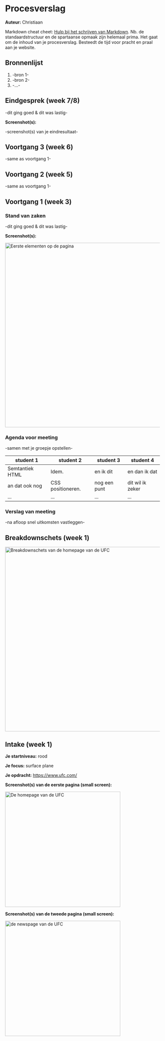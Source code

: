 # Procesverslag
**Auteur:** Christiaan

Markdown cheat cheet: [Hulp bij het schrijven van Markdown](https://github.com/adam-p/markdown-here/wiki/Markdown-Cheatsheet). Nb. de standaardstructuur en de spartaanse opmaak zijn helemaal prima. Het gaat om de inhoud van je procesverslag. Besteedt de tijd voor pracht en praal aan je website.



## Bronnenlijst
1. -bron 1-
2. -bron 2-
3. -...-



## Eindgesprek (week 7/8)

-dit ging goed & dit was lastig-

**Screenshot(s):**

-screenshot(s) van je eindresultaat-



## Voortgang 3 (week 6)

-same as voortgang 1-



## Voortgang 2 (week 5)

-same as voortgang 1-



## Voortgang 1 (week 3)

### Stand van zaken

-dit ging goed & dit was lastig-

**Screenshot(s):**

<img src="images/ufchomepage.png" width="600px" alt="Eerste elementen op de pagina">

### Agenda voor meeting

-samen met je groepje opstellen-

| student 1      | student 2          | student 3    | student 4        |
| ---            | ---                | ---          | ---              |
| Semtantiek HTML| Idem.              | en ik dit    | en dan ik dat    |
| an dat ook nog | CSS positioneren.  | nog een punt | dit wil ik zeker |
| ...            | ...                | ...          | ...              |

### Verslag van meeting

-na afloop snel uitkomsten vastleggen-



## Breakdownschets (week 1)

<img src="images/breakdownschets.png" width="600px" alt="Breakdownschets van de homepage van de UFC">



## Intake (week 1)

**Je startniveau:** rood

**Je focus:** surface plane

**Je opdracht:** https://www.ufc.com/

**Screenshot(s) van de eerste pagina (small screen):**

<img src="images/screenshot2.png" width="375px" alt="De homepage van de UFC">

**Screenshot(s) van de tweede pagina (small screen):**

<img src="images/screenshot1.png" width="375px" alt="de newspage van de UFC">
